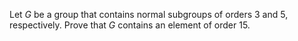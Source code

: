 Let $G$ be a group that contains normal subgroups of orders $3$ and $5$, respectively. Prove that $G$ contains an element of order $15$.